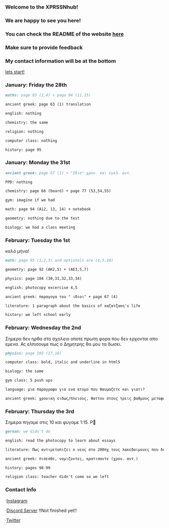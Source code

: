 ### Welcome to the XPRSSNhub!
### We are happy to see you here!
### You can check the README of the website [here](https://github.com/XPRSSNalt/xprssnalt.github.io/blob/main/README.md)
### Make sure to provide feedback
### My contact information will be at the bottom

[lets start!](https://curiouscat.club/240AIF)

### January: Friday the 28th
```markdown
maths: page 93 (2,4) + page 94 (11,15)

ancient greek: page 63 (1) translation

english: nothing

chemistry: the same

religion: nothing

computer class: nothing

history: page 95
```

### January: Monday the 31st
```markdown
ancient greek: page 67 (1) + "Ιδιο" χρον. και εγκλ. αντ.

PPD: nothing

chemistry: page 66 (board) + page 77 (53,54,55)

gym: imagine if we had

math: page 94 (A12, 13, 14) + notebook

geometry: nothing due to the test

biology: we had a class meeting
```

### February: Tuesday the 1st
καλό μήνα!
```markdown
math: page 95 (1,2,3) and optionals are (4,5,10)

geometry: page 92 (AK2,5) + (AE3,5,7)

physics: page 104 (30,31,32,33,34)

english: photocopy excercise 4,5

ancient greek: παραγογα του " ιδιοι" + page 67 (4)

literature: 1 paragraph about the basics of καζατζακη's life

history: we left school early
```


### February: Wednesday the 2nd
Σημερα δεν ηρθα στο σχολειο οποτε πρωτη φορα που δεν ερχονται απο εμενα. Ας ελπισουμε πως ο Δημητρης θα μου τα δωσει.
```markdown
physics: page 103 (17,18)

computer class: bold, italic and underline in html5

biology: the same

gym class: 5 push ups

language: μια παραγραφο για ενα ατομο που θαυμαζετε και γιατι?

ancient greek: χρονικη ειδως/πλειους, θαττον στους τρεις βαθμους μεταφορα. + κλινω "των μακρυ τοιχων"
```


### February: Thursday the 3rd
Σημερα πηγαμε στις 10 και φυγαμε 1:15. P💯
```markdown
german: we didn't do

english: read the photocopy to learn about essays

literature: Πως αντιμετοπιζει ο νεος στο 200πχ τους λακεδαιμονες που δεν μαχονται? + να βρειτε την δευτερη big time irony και να την σχολιασετε

ancient greek: πισεσθε, νομιζοντες, κρατισαντε (χρον. αντ.)

history: pages 98-99

religion class: teacher didn't come so we left
```
### Contact Info

·[Instagram](https://www.instagram.com/_xprssn_/)

·[Discord Server](https://discord.gg/Wr4ZRVze) !!Not finished yet!!

·[Twitter](https://twitter.com/XPRSSN1)
